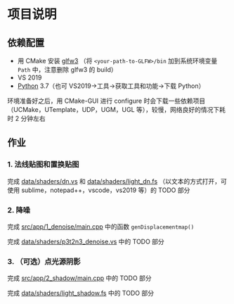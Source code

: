 # 项目说明

## 依赖配置

- 用 CMake 安装 [glfw3](https://github.com/glfw/glfw) （将 `<your-path-to-GLFW>/bin` 加到系统环境变量 `Path` 中，注意删除 glfw3 的 build）
- VS 2019
- [Python](https://www.python.org/) 3.7（也可 VS2019->工具->获取工具和功能->下载 Python）

环境准备好之后，用 CMake-GUI 进行 configure 时会下载一些依赖项目（UCMake，UTemplate，UDP，UGM，UGL 等），较慢，网络良好的情况下耗时 2 分钟左右

## 作业

### 1. 法线贴图和置换贴图

完成 [data/shaders/dn.vs](data/shaders/dn.vs) 和 [data/shaders/light_dn.fs](data/shaders/light_dn.fs) （以文本的方式打开，可使用 sublime，notepad++，vscode，vs2019 等）的 TODO 部分

### 2. 降噪

完成 [src/app/1_denoise/main.cpp](src/app/1_denoise/main.cpp) 中的函数 `genDisplacementmap()`  

完成 [data/shaders/p3t2n3_denoise.vs](data/shaders/p3t2n3_denoise.vs) 中的 TODO 部分

### 3. （可选）点光源阴影

完成 [src/app/2_shadow/main.cpp](src/app/2_shadow/main.cpp) 中的 TODO 部分

完成 [data/shaders/light_shadow.fs](data/shaders/light_shadow.fs) 中的 TODO 部分

